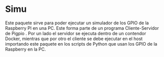 # Simu

Este paquete sirve para poder ejecutar un simulador de los GPIO de la Raspberry PI en una PC. Este forma parte de un programa Cliente-Servidor de Pigpio . Por un lado el servidor se ejecuta dentro de un contendor Docker, mientras que por otro el cliente se debe ejecutar en el host importando este paquete en los scripts de Python que usan los GPIO de la Raspberry en la PC.
